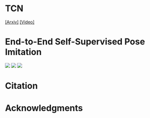 # TCN
[[Arxiv]](https://arxiv.org) [[Video]](youtube.com)

# End-to-End Self-Supervised Pose Imitation

<img src='pose_atomic.mov.gif'>
<img src='pose_failures.mov.gif'>
<img src='pose_jeff_long.mov.gif'>

# Citation

# Acknowledgments
